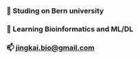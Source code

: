 
### 🔭 Studing on Bern university
### 🌱 Learning Bioinformatics and ML/DL
### 📫 jingkai.bio@gmail.com

